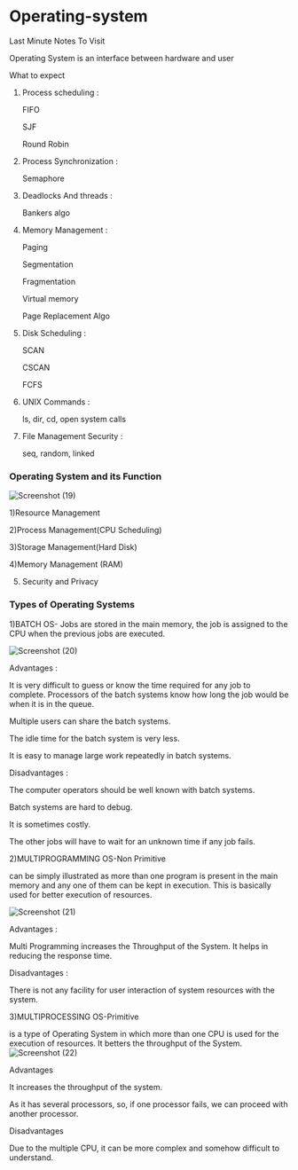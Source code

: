 # Operating-system


Last Minute Notes To Visit


Operating System is an interface between hardware and user 

What to expect 
1) Process scheduling :
    
      FIFO
   
      SJF
   
      Round Robin
3) Process Synchronization :
   
      Semaphore
4) Deadlocks And threads :
   
      Bankers algo
5) Memory Management :
   
      Paging
   
      Segmentation
   
      Fragmentation
   
      Virtual memory
   
      Page Replacement Algo
6) Disk Scheduling :
   
      SCAN
   
      CSCAN
   
      FCFS
7) UNIX Commands :
   
      ls, dir, cd, open system calls
8) File Management Security :
   
    seq, random, linked

### Operating System and its Function

![Screenshot (19)](https://github.com/aasthad27/Operating-system/assets/89932857/f7280092-180f-4d7b-84d3-10a73eaeb1c1)

1)Resource Management

2)Process Management(CPU Scheduling)

3)Storage Management(Hard Disk)

4)Memory Management (RAM)

5) Security and Privacy 

### Types of Operating Systems

1)BATCH OS- Jobs are stored in the main memory, the job is assigned to the CPU when the previous jobs are executed.

![Screenshot (20)](https://github.com/aasthad27/Operating-system/assets/89932857/9f0b919a-7908-43c5-9309-c4654638683d)

Advantages :

It is very difficult to guess or know the time required for any job to complete. Processors of the batch systems know how long the job would be when it is in the queue.

Multiple users can share the batch systems.

The idle time for the batch system is very less.

It is easy to manage large work repeatedly in batch systems.

Disadvantages :

The computer operators should be well known with batch systems.

Batch systems are hard to debug.

It is sometimes costly.

The other jobs will have to wait for an unknown time if any job fails.

2)MULTIPROGRAMMING OS-Non Primitive 

can be simply illustrated as more than one program is present in the main memory and any one of them can be kept in execution. This is basically used for better execution of resources.

![Screenshot (21)](https://github.com/aasthad27/Operating-system/assets/89932857/f1112e94-dea1-45d7-980a-856a015becc0)

Advantages :

Multi Programming increases the Throughput of the System.
It helps in reducing the response time.

Disadvantages :

There is not any facility for user interaction of system resources with the system.

3)MULTIPROCESSING OS-Primitive

is a type of Operating System in which more than one CPU is used for the execution of resources. It betters the throughput of the System.
![Screenshot (22)](https://github.com/aasthad27/Operating-system/assets/89932857/9ef8e31a-6d50-4e91-a718-7d68d51e3ffa)

Advantages

It increases the throughput of the system.

As it has several processors, so, if one processor fails, we can proceed with another processor.

Disadvantages

Due to the multiple CPU, it can be more complex and somehow difficult to understand.


